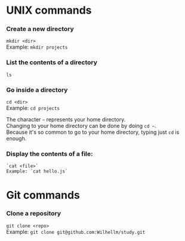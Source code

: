 # UNIX commands

### Create a new directory

`mkdir <dir>`  
Example: `mkdir projects`

### List the contents of a directory

`ls`

### Go inside a directory

`cd <dir>`  
Example: `cd projects`

  
The character `~` represents your home directory.  
Changing to your home directory can be done by doing `cd ~`.  
Because it's so common to go to your home directory, typing just `cd` is enough.

### Display the contents of a file:

    `cat <file>`  
    Example: `cat hello.js`

# Git commands

### Clone a repository

`git clone <repo>`  
Example: `git clone git@github.com:Wilhellm/study.git`

